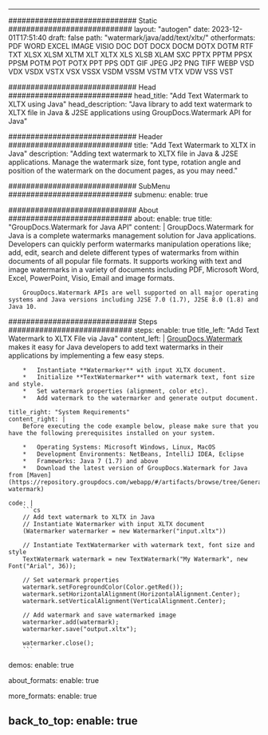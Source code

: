 
---
############################# Static ############################
layout: "autogen"
date: 2023-12-01T17:51:40
draft: false
path: "watermark/java/add/text/xltx/"
otherformats: PDF WORD EXCEL IMAGE VISIO DOC DOT DOCX DOCM DOTX DOTM RTF TXT XLSX XLSM XLTM XLT XLTX XLS XLSB XLAM SXC PPTX PPTM PPSX PPSM POTM POT POTX PPT PPS ODT GIF JPEG JP2 PNG TIFF WEBP VSD VDX VSDX VSTX VSX VSSX VSDM VSSM VSTM VTX VDW VSS VST

############################# Head ############################
head_title: "Add Text Watermark to XLTX using Java"
head_description: "Java library to add text watermark to XLTX file in Java & J2SE applications using GroupDocs.Watermark API for Java"

############################# Header ############################
title: "Add Text Watermark to XLTX in Java"
description: "Adding text watermark to XLTX file in Java & J2SE applications. Manage the watermark size, font type, rotation angle and position of the watermark on the document pages, as you may need."

############################# SubMenu ############################
submenu:
    enable: true

############################# About ############################
about:
    enable: true
    title: "GroupDocs.Watermark for Java API"
    content: |
        GroupDocs.Watermark for Java is a complete watermarks management solution for Java applications. Developers can quickly perform watermarks manipulation operations like; add, edit, search and delete different types of watermarks from within documents of all popular file formats. It supports working with text and image watermarks in a variety of documents including PDF, Microsoft Word, Excel, PowerPoint, Visio, Email and image formats.
        
        GroupDocs.Watermark APIs are well supported on all major operating systems and Java versions including J2SE 7.0 (1.7), J2SE 8.0 (1.8) and Java 10.

############################# Steps ############################
steps:
    enable: true
    title_left: "Add Text Watermark to XLTX File via Java"
    content_left: |
        [GroupDocs.Watermark](https://products.groupdocs.com/watermark/java/) makes it easy for Java developers to add text watermarks in their applications by implementing a few easy steps.

        *   Instantiate **Watermarker** with input XLTX document.
        *   Initialize **TextWatermarker** with watermark text, font size and style.
        *   Set watermark properties (alignment, color etc).
        *   Add watermark to the watermarker and generate output document.
        
    title_right: "System Requirements"
    content_right: |
        Before executing the code example below, please make sure that you have the following prerequisites installed on your system.

        *   Operating Systems: Microsoft Windows, Linux, MacOS
        *   Development Environments: NetBeans, IntelliJ IDEA, Eclipse
        *   Frameworks: Java 7 (1.7) and above
        *   Download the latest version of GroupDocs.Watermark for Java from [Maven](https://repository.groupdocs.com/webapp/#/artifacts/browse/tree/General/repo/com/groupdocs/groupdocs-watermark)
        
    code: |
        ```cs
        // Add text watermark to XLTX in Java
        // Instantiate Watermarker with input XLTX document
        (Watermarker watermarker = new Watermarker("input.xltx"))
        
        // Instantiate TextWatermarker with watermark text, font size and style
        TextWatermark watermark = new TextWatermark("My Watermark", new Font("Arial", 36));
            
        // Set watermark properties
        watermark.setForegroundColor(Color.getRed());
        watermark.setHorizontalAlignment(HorizontalAlignment.Center);
        watermark.setVerticalAlignment(VerticalAlignment.Center);

        // Add watermark and save watermarked image
        watermarker.add(watermark);
        watermarker.save("output.xltx");
        
        watermarker.close();
        ```        

demos:
    enable: true
        

about_formats:
    enable: true


more_formats:
    enable: true


back_to_top:
    enable: true
---